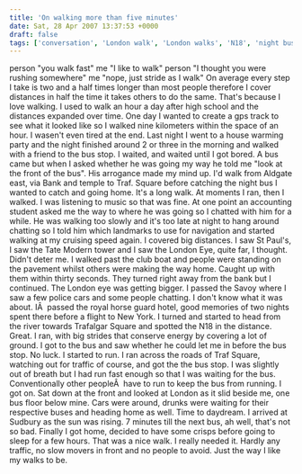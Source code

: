 ```yaml
---
title: 'On walking more than five minutes'
date: Sat, 28 Apr 2007 13:37:53 +0000
draft: false
tags: ['conversation', 'London walk', 'London walks', 'N18', 'night bus', 'random', 'TFL', 'walking', 'walking speed']
---
```


person "you walk fast" me "I like to walk" person "I thought you were rushing somewhere" me "nope, just stride as I walk" On average every step I take is two and a half times longer than most people therefore I cover distances in half the time it takes others to do the same. That's because I love walking. I used to walk an hour a day after high school and the distances expanded over time. One day I wanted to create a gps track to see what it looked like so I walked nine kilometers within the space of an hour. I wasen't even tired at the end. Last night I went to a house warming party and the night finished around 2 or three in the morning and walked with a friend to the bus stop. I waited, and waited until I got bored. A bus came but when I asked whether he was going my way he told me "look at the front of the bus". His arrogance made my mind up. I'd walk from Aldgate east, via Bank and temple to Traf. Square before catching the night bus I wanted to catch and going home. It's a long walk. At moments I ran, then I walked. I was listening to music so that was fine. At one point an accounting student asked me the way to where he was going so I chatted with him for a while. He was walking too slowly and it's too late at night to hang around chatting so I told him which landmarks to use for navigation and started walking at my cruising speed again. I covered big distances. I saw St Paul's, I saw the Tate Modern tower and I saw the London Eye, quite far, I thought. Didn't deter me. I walked past the club boat and people were standing on the pavement whilst others were making the way home. Caught up with them within thirty seconds. They turned right away from the bank but I continued. The London eye was getting bigger. I passed the Savoy where I saw a few police cars and some people chatting. I don't know what it was about. IÂ  passed the royal horse guard hotel, good memories of two nights spent there before a flight to New York. I turned and started to head from the river towards Trafalgar Square and spotted the N18 in the distance. Great. I ran, with big strides that conserve energy by covering a lot of ground. I got to the bus and saw whether he could let me in before the bus stop. No luck. I started to run. I ran across the roads of Traf Square, watching out for traffic of course, and got the the bus stop. I was slightly out of breath but I had run fast enough so that I was waiting for the bus. Conventionally other peopleÂ  have to run to keep the bus from running. I got on. Sat down at the front and looked at London as it slid beside me, one bus floor below mine. Cars were around, drunks were waiting for their respective buses and heading home as well. Time to daydream. I arrived at Sudbury as the sun was rising. 7 minutes till the next bus, ah well, that's not so bad. Finally I got home, decided to have some crisps before going to sleep for a few hours. That was a nice walk. I really needed it. Hardly any traffic, no slow movers in front and no people to avoid. Just the way I like my walks to be.